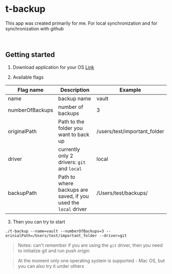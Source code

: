 # t-backup
This app was created primarily for me. For local synchronization and for synchronization with github

<br>

## Getting started
1. Download application for your OS [Link](https://github.com/olegtemek/t-backup/releases/latest)

2. Available flags <br>

| Flag name        | Description                                               | Example                      |
|------------------|-----------------------------------------------------------|------------------------------|
| name             | backup name                                               | vault                        |
| numberOfBackups  | number of backups                                         | 3                            |
| originalPath     | Path to the folder you want to back up                    | /users/test/important_folder  |
| driver           | currently only 2 drivers: `git` and `local`                   | local                        |
| backupPath       | Path to where backups are saved, if you used the `local` driver | /Users/test/backups/          |

3. Then you can try to start
```
./t-backup --name=vault --numberOfBackups=3 --orinialPath=/Users/test/important_folder --driver=git
```

> Notes: can't remember if you are using the `git` driver, then you need to initialize git and run push origin

> At the moment only one operating system is supported - Mac OS, but you can also try it under others
